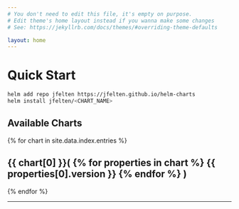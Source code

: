 ```yaml
---
# You don't need to edit this file, it's empty on purpose.
# Edit theme's home layout instead if you wanna make some changes
# See: https://jekyllrb.com/docs/themes/#overriding-theme-defaults

layout: home
---
```


# [](#header-1)Quick Start

```bash
helm add repo jfelten https://jfelten.github.io/helm-charts
helm install jfelten/<CHART_NAME>
```
## [](#header-2)Available Charts

> <LIST of Charts>
{% for chart in site.data.index.entries %}
  <h2>{{ chart[0] }}(  
  	{% for properties in chart %}
		{{ properties[0].version }}
  	{% endfor %}
   )</h2>
{% endfor %}


---
